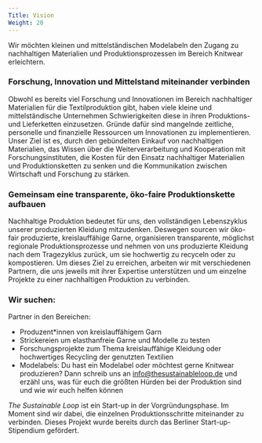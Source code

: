 ```yaml
---
Title: Vision
Weight: 20
---
```


Wir möchten kleinen und mittelständischen Modelabeln den Zugang
zu nachhaltigen Materialien und Produktionsprozessen im Bereich Knitwear erleichtern.

### Forschung, Innovation und Mittelstand miteinander verbinden

Obwohl es bereits viel Forschung und Innovationen
im Bereich nachhaltiger Materialien für die Textilproduktion gibt,
haben viele kleine und mittelständische Unternehmen Schwierigkeiten
diese in ihren Produktions- und Lieferketten einzusetzen.
Gründe dafür sind mangelnde zeitliche, personelle und finanzielle Ressourcen
um Innovationen zu implementieren.
Unser Ziel ist es, durch den gebündelten Einkauf von nachhaltigen Materialien,
das Wissen über die Weiterverarbeitung und Kooperation mit Forschungsinstituten,
die Kosten für den Einsatz nachhaltiger Materialien und Produktionsketten zu senken
und die Kommunikation zwischen Wirtschaft und Forschung zu stärken.

### Gemeinsam eine transparente, öko-faire Produktionskette aufbauen

Nachhaltige Produktion bedeutet für uns, den vollständigen Lebenszyklus
unserer produzierten Kleidung mitzudenken. Deswegen sourcen wir öko-fair produzierte,
kreislauffähige Garne, organisieren transparente, möglichst regionale Produktionsprozesse
und nehmen von uns produzierte Kleidung nach dem Tragezyklus zurück,
um sie hochwertig zu recyceln oder zu kompostieren. 
Um dieses Ziel zu erreichen, arbeiten wir mit verschiedenen Partnern,
die uns jeweils mit ihrer Expertise unterstützen
und um einzelne Projekte zu einer nachhaltigen Produktion zu verbinden.

### Wir suchen:

Partner in den Bereichen:

-	Produzent*innen von kreislauffähigem Garn
-	Strickereien um elasthanfreie Garne und Modelle zu testen
-	Forschungsprojekte zum Thema kreislauffähige Kleidung oder hochwertiges Recycling der genutzten Textilien
-	Modelabels: Du hast ein Modelabel oder möchtest gerne Knitwear produzieren? Dann schreib uns an info@thesustainableloop.de und erzähl uns, was für euch die größten Hürden bei der Produktion sind und wie wir euch helfen können

*The Sustainable Loop* ist ein Start-up in der Vorgründungsphase.
Im Moment sind wir dabei, die einzelnen Produktionsschritte miteinander zu verbinden.
Dieses Projekt wurde bereits durch das Berliner Start-up-Stipendium gefördert.